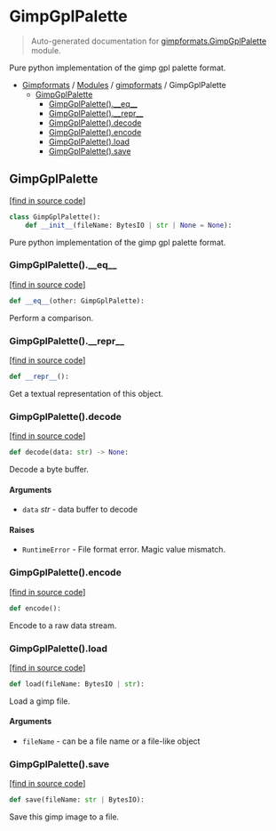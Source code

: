 # GimpGplPalette

> Auto-generated documentation for [gimpformats.GimpGplPalette](../../gimpformats/GimpGplPalette.py) module.

Pure python implementation of the gimp gpl palette format.

- [Gimpformats](../README.md#gimpformats-index) / [Modules](../README.md#gimpformats-modules) / [gimpformats](index.md#gimpformats) / GimpGplPalette
    - [GimpGplPalette](#gimpgplpalette)
        - [GimpGplPalette().\_\_eq\_\_](#gimpgplpalette__eq__)
        - [GimpGplPalette().\_\_repr\_\_](#gimpgplpalette__repr__)
        - [GimpGplPalette().decode](#gimpgplpalettedecode)
        - [GimpGplPalette().encode](#gimpgplpaletteencode)
        - [GimpGplPalette().load](#gimpgplpaletteload)
        - [GimpGplPalette().save](#gimpgplpalettesave)

## GimpGplPalette

[[find in source code]](../../gimpformats/GimpGplPalette.py#L12)

```python
class GimpGplPalette():
    def __init__(fileName: BytesIO | str | None = None):
```

Pure python implementation of the gimp gpl palette format.

### GimpGplPalette().\_\_eq\_\_

[[find in source code]](../../gimpformats/GimpGplPalette.py#L93)

```python
def __eq__(other: GimpGplPalette):
```

Perform a comparison.

### GimpGplPalette().\_\_repr\_\_

[[find in source code]](../../gimpformats/GimpGplPalette.py#L78)

```python
def __repr__():
```

Get a textual representation of this object.

### GimpGplPalette().decode

[[find in source code]](../../gimpformats/GimpGplPalette.py#L36)

```python
def decode(data: str) -> None:
```

Decode a byte buffer.

#### Arguments

- `data` *str* - data buffer to decode

#### Raises

- `RuntimeError` - File format error.  Magic value mismatch.

### GimpGplPalette().encode

[[find in source code]](../../gimpformats/GimpGplPalette.py#L61)

```python
def encode():
```

Encode to a raw data stream.

### GimpGplPalette().load

[[find in source code]](../../gimpformats/GimpGplPalette.py#L28)

```python
def load(fileName: BytesIO | str):
```

Load a gimp file.

#### Arguments

- `fileName` - can be a file name or a file-like object

### GimpGplPalette().save

[[find in source code]](../../gimpformats/GimpGplPalette.py#L74)

```python
def save(fileName: str | BytesIO):
```

Save this gimp image to a file.

